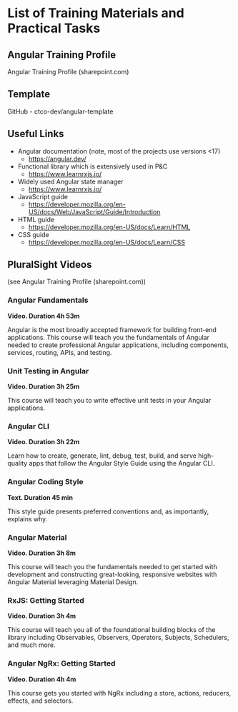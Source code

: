 # List of Training Materials and Practical Tasks

## Angular Training Profile
Angular Training Profile (sharepoint.com)

## Template
GitHub - ctco-dev/angular-template

## Useful Links
- Angular documentation (note, most of the projects use versions <17)
   - https://angular.dev/
- Functional library which is extensively used in P&C
   - https://www.learnrxjs.io/
- Widely used Angular state manager
   - https://www.learnrxjs.io/ 
- JavaScript guide
    - https://developer.mozilla.org/en-US/docs/Web/JavaScript/Guide/Introduction
- HTML guide
    - https://developer.mozilla.org/en-US/docs/Learn/HTML
- CSS guide
    - https://developer.mozilla.org/en-US/docs/Learn/CSS

## PluralSight Videos
(see Angular Training Profile (sharepoint.com))

### Angular Fundamentals
**Video. Duration 4h 53m**

Angular is the most broadly accepted framework for building front-end applications. This course will teach you the fundamentals of Angular needed to create professional Angular applications, including components, services, routing, APIs, and testing.

### Unit Testing in Angular
**Video. Duration 3h 25m**

This course will teach you to write effective unit tests in your Angular applications.

### Angular CLI
**Video. Duration 3h 22m**

Learn how to create, generate, lint, debug, test, build, and serve high-quality apps that follow the Angular Style Guide using the Angular CLI.

### Angular Coding Style
**Text. Duration 45 min**

This style guide presents preferred conventions and, as importantly, explains why.

### Angular Material
**Video. Duration 3h 8m**

This course will teach you the fundamentals needed to get started with development and constructing great-looking, responsive websites with Angular Material leveraging Material Design.

### RxJS: Getting Started
**Video. Duration 3h 4m**

This course will teach you all of the foundational building blocks of the library including Observables, Observers, Operators, Subjects, Schedulers, and much more.

### Angular NgRx: Getting Started
**Video. Duration 4h 4m**

This course gets you started with NgRx including a store, actions, reducers, effects, and selectors.
